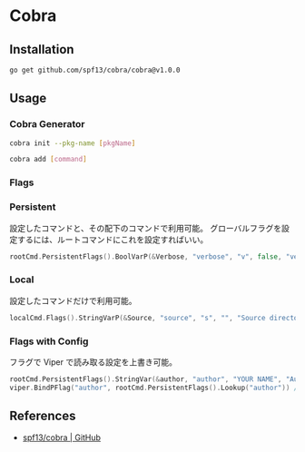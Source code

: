# Cobra

## Installation

```bash
go get github.com/spf13/cobra/cobra@v1.0.0
```

## Usage

### Cobra Generator

```bash
cobra init --pkg-name [pkgName]

cobra add [command]
```

### Flags

### Persistent

設定したコマンドと、その配下のコマンドで利用可能。
グローバルフラグを設定するには、ルートコマンドにこれを設定すればいい。

```go
rootCmd.PersistentFlags().BoolVarP(&Verbose, "verbose", "v", false, "verbose output")
```

### Local

設定したコマンドだけで利用可能。

```go
localCmd.Flags().StringVarP(&Source, "source", "s", "", "Source directory to read from")
```

### Flags with Config

フラグで Viper で読み取る設定を上書き可能。

```go
rootCmd.PersistentFlags().StringVar(&author, "author", "YOUR NAME", "Author name for copyright attribution")
viper.BindPFlag("author", rootCmd.PersistentFlags().Lookup("author")) // フラグで設定ファイルを上書き
```

## References

- [spf13/cobra | GitHub](https://github.com/spf13/cobra)

